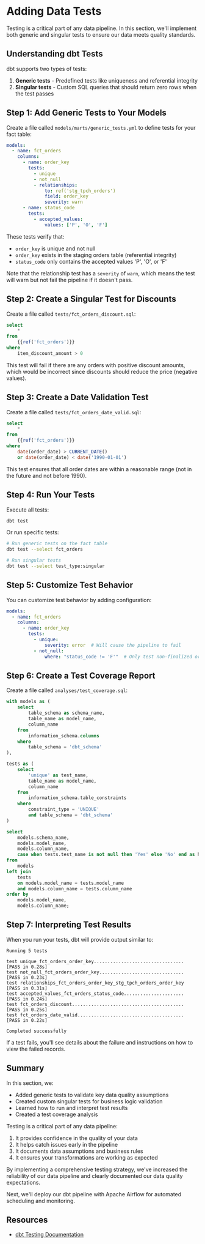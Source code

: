# Adding Data Tests

Testing is a critical part of any data pipeline. In this section, we'll implement both generic and singular tests to ensure our data meets quality standards.

## Understanding dbt Tests

dbt supports two types of tests:

1. **Generic tests** - Predefined tests like uniqueness and referential integrity
2. **Singular tests** - Custom SQL queries that should return zero rows when the test passes

## Step 1: Add Generic Tests to Your Models

Create a file called `models/marts/generic_tests.yml` to define tests for your fact table:

```yaml
models:
  - name: fct_orders
    columns:
      - name: order_key
        tests:
          - unique
          - not_null
          - relationships:
              to: ref('stg_tpch_orders')
              field: order_key
              severity: warn
      - name: status_code
        tests:
          - accepted_values:
              values: ['P', 'O', 'F']
```

These tests verify that:
- `order_key` is unique and not null
- `order_key` exists in the staging orders table (referential integrity)
- `status_code` only contains the accepted values 'P', 'O', or 'F'

Note that the relationship test has a `severity` of `warn`, which means the test will warn but not fail the pipeline if it doesn't pass.

## Step 2: Create a Singular Test for Discounts

Create a file called `tests/fct_orders_discount.sql`:

```sql
select
    *
from
    {{ref('fct_orders')}}
where
    item_discount_amount > 0
```

This test will fail if there are any orders with positive discount amounts, which would be incorrect since discounts should reduce the price (negative values).

## Step 3: Create a Date Validation Test

Create a file called `tests/fct_orders_date_valid.sql`:

```sql
select
    *
from
    {{ref('fct_orders')}}
where
    date(order_date) > CURRENT_DATE()
    or date(order_date) < date('1990-01-01')
```

This test ensures that all order dates are within a reasonable range (not in the future and not before 1990).

## Step 4: Run Your Tests

Execute all tests:

```bash
dbt test
```

Or run specific tests:

```bash
# Run generic tests on the fact table
dbt test --select fct_orders

# Run singular tests
dbt test --select test_type:singular
```

## Step 5: Customize Test Behavior

You can customize test behavior by adding configuration:

```yaml
models:
  - name: fct_orders
    columns:
      - name: order_key
        tests:
          - unique:
              severity: error  # Will cause the pipeline to fail
          - not_null:
              where: "status_code != 'F'"  # Only test non-finalized orders
```

## Step 6: Create a Test Coverage Report

Create a file called `analyses/test_coverage.sql`:

```sql
with models as (
    select 
        table_schema as schema_name,
        table_name as model_name,
        column_name
    from 
        information_schema.columns
    where 
        table_schema = 'dbt_schema'
),

tests as (
    select 
        'unique' as test_name,
        table_name as model_name,
        column_name
    from 
        information_schema.table_constraints
    where 
        constraint_type = 'UNIQUE'
        and table_schema = 'dbt_schema'
)

select 
    models.schema_name,
    models.model_name,
    models.column_name,
    case when tests.test_name is not null then 'Yes' else 'No' end as has_test
from 
    models
left join
    tests
    on models.model_name = tests.model_name
    and models.column_name = tests.column_name
order by
    models.model_name,
    models.column_name;
```

## Step 7: Interpreting Test Results

When you run your tests, dbt will provide output similar to:

```
Running 5 tests
 
test unique_fct_orders_order_key................................. [PASS in 0.28s]
test not_null_fct_orders_order_key............................... [PASS in 0.23s]
test relationships_fct_orders_order_key_stg_tpch_orders_order_key [PASS in 0.31s]
test accepted_values_fct_orders_status_code...................... [PASS in 0.24s]
test fct_orders_discount......................................... [PASS in 0.25s]
test fct_orders_date_valid....................................... [PASS in 0.22s]

Completed successfully
```

If a test fails, you'll see details about the failure and instructions on how to view the failed records.

## Summary

In this section, we:
- Added generic tests to validate key data quality assumptions
- Created custom singular tests for business logic validation
- Learned how to run and interpret test results
- Created a test coverage analysis

Testing is a critical part of any data pipeline:
1. It provides confidence in the quality of your data
2. It helps catch issues early in the pipeline
3. It documents data assumptions and business rules
4. It ensures your transformations are working as expected

By implementing a comprehensive testing strategy, we've increased the reliability of our data pipeline and clearly documented our data quality expectations.

Next, we'll deploy our dbt pipeline with Apache Airflow for automated scheduling and monitoring.

## Resources

- [dbt Testing Documentation](https://docs.getdbt.com/docs/building-a-dbt-project/tests)
